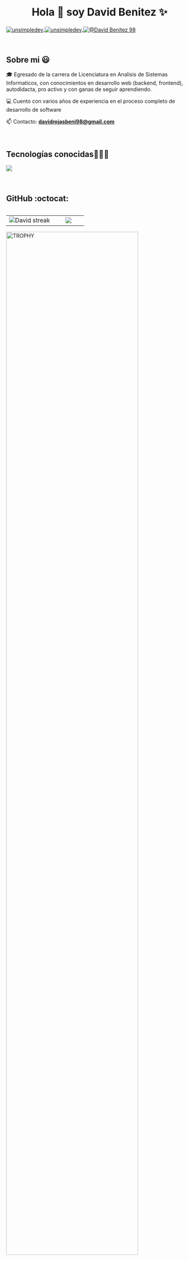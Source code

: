 <h1 align="center">Hola 👋  soy David Benitez ✨ </h1> 
<p align="left">
<a href="https://www.linkedin.com/in/david-benitez-b50239235" target="_blank">
  <img align="center" src="https://img.shields.io/badge/LinkedIn-0077B5?style=for-the-badge&logo=linkedin&logoColor=white" alt="unsimpledev"/>
</a>
<a href="https://www.instagram.com/_d_benitez_/" target="_blank">
  <img align="center" src="https://img.shields.io/badge/Instagram-E4405F?style=for-the-badge&logo=instagram&logoColor=white" alt="unsimpledev" />
</a>
<a href="mailto:davidrojasbeni98@gmail.com" target="_blank">
  <img align="center" src="https://img.shields.io/badge/Gmail-D14836?style=for-the-badge&logo=gmail&logoColor=white" alt="@David Benítez 98" />
</a>


  </p>
<br>
<h2>Sobre mi 😃</h2>
<!--Intro start-->

<p align="left">
🎓 Egresado de la carrera de Licenciatura en Analisis de
Sistemas Informaticos, con
conocimientos en desarrollo web (backend,
frontend), autodidacta, pro activo y con ganas
de seguir aprendiendo. 

💻 Cuento con varios años de experiencia en el proceso completo de desarrollo de software

📫 Contacto: **davidrojasbeni98@gmail.com**
<!--Intro end-->
  </p>
<br>

<h2 >Tecnologías conocidas👨🏻‍💻</h2>
<!--tech stack icons-->
<p align="left">
  <a href="https://skillicons.dev">
    <img src="https://skillicons.dev/icons?i=c,java,php,dotnet,css,html,js,nodejs,mysql,sqlite,git,github,docker,postman,bash,linux,ai,ps&perline=12" />
  </a>
</p>
<br>
<!-------------------------->
<h2>GitHub :octocat:</h2>
<!--- stats & Trophy (start) -->
<p align="center">
  <!--- stats (start) -->
<table align="left">
<tr border="none">
<td width="60%" align="center">
  
<!-- Estadísticas de GitHub (Streak) -->
<img title="🔥 Get streak stats for your profile at git.io/streak-stats" alt="David streak" src="https://github-readme-streak-stats.herokuapp.com/?user=David-Benitez-98&theme=dark&hide_border=false" /> 
</td>
<td width="40%" align="center">
<!-- Lenguajes más usados -->
<img align="center" src="https://github-readme-stats.anuraghazra1.vercel.app/api/top-langs/?username=David-Benitez-98&theme=dark&hide_border=false&no-bg=true&no-frame=true&langs_count=10"/>
</td>
</tr>
</table>
<!-- Trofeos de GitHub -->
<div align="left">
  <a href="https://github.com/ryo-ma/github-profile-trophy" title="Go to Source">
    <img align="center" width="84%" src="https://github-profile-trophy.vercel.app/?username=David-Benitez-98&theme=radical&row=1&column=7&margin-h=15&margin-w=5&no-bg=true" alt="TROPHY" />
  </a>
</div>


